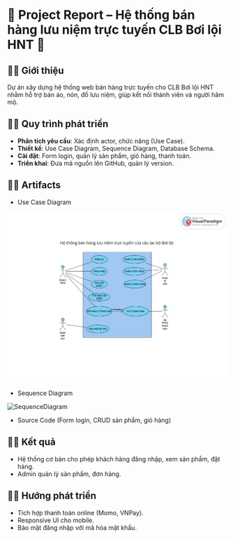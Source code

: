 # 🌊 Project Report – Hệ thống bán hàng lưu niệm trực tuyến CLB Bơi lội HNT 🌊

## 🏊‍♀️ Giới thiệu
Dự án xây dựng hệ thống web bán hàng trực tuyến cho CLB Bơi lội HNT nhằm hỗ trợ bán áo, nón, đồ lưu niệm, giúp kết nối thành viên và người hâm mộ.

## 🏊‍♀️ Quy trình phát triển
- **Phân tích yêu cầu**: Xác định actor, chức năng (Use Case).  
- **Thiết kế**: Use Case Diagram, Sequence Diagram, Database Schema.  
- **Cài đặt**: Form login, quản lý sản phẩm, giỏ hàng, thanh toán.  
- **Triển khai**: Đưa mã nguồn lên GitHub, quản lý version.

## 🏊‍♀️ Artifacts
- Use Case Diagram

![Use Case Diagram](https://github.com/miao0w025/BT-LAB/blob/main/LAB02/UseCaseDiagram.png?raw=true)

- Sequence Diagram

![SequenceDiagram](https://github.com/miao0w025/BT-LAB/blob/main/LAB03/SquenceDiagram.png?raw=true)

- Source Code (Form login, CRUD sản phẩm, giỏ hàng)

## 🏊‍♀️ Kết quả
- Hệ thống cơ bản cho phép khách hàng đăng nhập, xem sản phẩm, đặt hàng.
- Admin quản lý sản phẩm, đơn hàng.

## 🏊‍♀️ Hướng phát triển
- Tích hợp thanh toán online (Momo, VNPay).
- Responsive UI cho mobile.
- Bảo mật đăng nhập với mã hóa mật khẩu.
